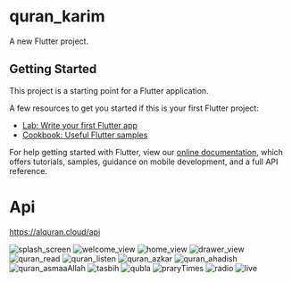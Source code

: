 # quran_karim

A new Flutter project.

## Getting Started

This project is a starting point for a Flutter application.

A few resources to get you started if this is your first Flutter project:

- [Lab: Write your first Flutter app](https://flutter.dev/docs/get-started/codelab)
- [Cookbook: Useful Flutter samples](https://flutter.dev/docs/cookbook)

For help getting started with Flutter, view our
[online documentation](https://flutter.dev/docs), which offers tutorials,
samples, guidance on mobile development, and a full API reference.

# Api
https://alquran.cloud/api




![splash_screen](https://user-images.githubusercontent.com/26741217/167068776-7772fe3e-d647-40a9-b651-6ca59d452e05.jpg)
![welcome_view](https://user-images.githubusercontent.com/26741217/167069106-562d5079-c1be-476a-b77d-1da88f76e391.jpg)
![home_view](https://user-images.githubusercontent.com/26741217/167069217-defb937f-77dd-4980-887e-4cb1ce39a738.jpg)
![drawer_view](https://user-images.githubusercontent.com/26741217/167069305-f38369e2-7ce2-4464-81f5-087ee499c860.jpg)
![quran_read](https://user-images.githubusercontent.com/26741217/167069321-850914bd-1bdb-43ff-8ee1-8044d25e8c35.jpg)
![quran_listen](https://user-images.githubusercontent.com/26741217/167069341-473df0d7-7579-402b-9ea9-fb6ee7f95d68.jpg)
![quran_azkar](https://user-images.githubusercontent.com/26741217/167069367-1819bdc9-2f6f-4659-9fee-c5596dcbeb96.jpg)
![quran_ahadish](https://user-images.githubusercontent.com/26741217/167069390-6ef58b4d-f6d7-419c-ba66-5eb797f96fb9.jpg)
![quran_asmaaAllah](https://user-images.githubusercontent.com/26741217/167069465-96b6c87b-ff3d-4b65-9b4d-9a326314e160.jpg)
![tasbih](https://user-images.githubusercontent.com/26741217/167069622-2e06a01a-ac9a-40f8-9297-d99cb3ea338a.jpg)
![qubla](https://user-images.githubusercontent.com/26741217/167069645-86070eb1-b09f-4d52-b695-a67cacf58860.jpg)
![praryTimes](https://user-images.githubusercontent.com/26741217/167069673-41f689c0-bec7-4210-952f-42c167391b90.jpg)
![radio](https://user-images.githubusercontent.com/26741217/167069691-68b7f063-7473-4388-9420-c881cc4a9bf8.jpg)
![live](https://user-images.githubusercontent.com/26741217/167069704-26497c53-1452-4c86-9179-033a0d1ad50a.jpg)
